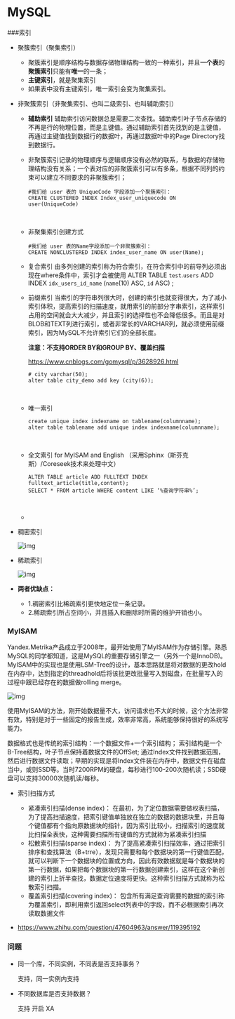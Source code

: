 # MySQL

###索引

* 聚簇索引（聚集索引）

  * 聚簇索引是顺序结构与数据存储物理结构一致的一种索引，并且**一个表**的**聚簇索引**只能有**唯一**的一条；
  * **主键索引**，就是聚集索引
  * 如果表中没有主键索引，唯一索引会变为聚集索引。

* 非聚簇索引（非聚集索引、也叫二级索引、也叫辅助索引）

  * **辅助索引**
    辅助索引访问数据总是需要二次查找。辅助索引叶子节点存储的不再是行的物理位置，而是主键值。通过辅助索引首先找到的是主键值，再通过主键值找到数据行的数据叶，再通过数据叶中的Page Directory找到数据行。

  * 非聚簇索引记录的物理顺序与逻辑顺序没有必然的联系，与数据的存储物理结构没有关系；一个表对应的非聚簇索引可以有多条，根据不同列的约束可以建立不同要求的非聚簇索引；

    ```mysql
    #我们给 user 表的 UniqueCode 字段添加一个聚簇索引：
    CREATE CLUSTERED INDEX Index_user_uniquecode ON user(UniqueCode)
    ```

    ​

  * 非聚集索引创建方式

    ```mysql
    #我们给 user 表的Name字段添加一个非聚簇索引：
    CREATE NONCLUSTERED INDEX index_user_name ON user(Name);
    ```

  * 复合索引
    由多列创建的索引称为符合索引，在符合索引中的前导列必须出现在where条件中，索引才会被使用
    ALTER TABLE `test`.`users` ADD INDEX `idx_users_id_name` (`name`(10) ASC, `id` ASC) ;

  * 前缀索引
    当索引的字符串列很大时，创建的索引也就变得很大，为了减小索引体积，提高索引的扫描速度，就用索引的前部分字串索引，这样索引占用的空间就会大大减少，并且索引的选择性也不会降低很多。而且是对BLOB和TEXT列进行索引，或者非常长的VARCHAR列，就必须使用前缀索引，因为MySQL不允许索引它们的全部长度。

    **注意：不支持ORDER BY和GROUP BY、覆盖扫描**

    https://www.cnblogs.com/gomysql/p/3628926.html

    ```mysql
    # city varchar(50);
    alter table city_demo add key (city(6));
    ```

    ​

  * 唯一索引

    ```mysql
    create unique index indexname on tablename(columnname); 
    alter table tablename add unique index indexname(columnname);
    ```

    ​

  * 全文索引 for MyISAM and English  （采用Sphinx（斯芬克斯）/Coreseek技术来处理中文）

    ```mysql
    ALTER TABLE article ADD FULLTEXT INDEX fulltext_article(title,content);
    SELECT * FROM article WHERE content LIKE ‘%查询字符串%’;
    ```

    ​

  * ​

* 稠密索引

  ![img](http://img.blog.csdn.net/20160403215822535)

* 稀疏索引

  ![img](http://img.blog.csdn.net/20160403220332943)


* **两者优缺点：**
  * 1.稠密索引比稀疏索引更快地定位一条记录。
  * 2.稀疏索引所占空间小，并且插入和删除时所需的维护开销也小。





### MyISAM



Yandex.Metrika产品成立于2008年，最开始使用了MyISAM作为存储引擎。熟悉MySQL的同学都知道，这是MySQL的重要存储引擎之一（另外一个是InnoDB)。MyISAM中的实现也是使用LSM-Tree的设计，基本思路就是将对数据的更改hold在内存中，达到指定的threadhold后将该批更改批量写入到磁盘，在批量写入的过程中跟已经存在的数据做rolling merge。

![img](https://pic4.zhimg.com/50/a955eb5091be05f0b890ac9e99c58b40_hd.jpg)

使用MyISAM的方法，刚开始数据量不大，访问请求也不大的时候，这个方法非常有效，特别是对于一些固定的报告生成，效率非常高，系统能够保持很好的系统写能力。

数据格式也是传统的索引结构：一个数据文件+一个索引结构； 索引结构是一个B-Tree结构，叶子节点保持着数据文件的OffSet; 通过Index文件找到数据范围，然后进行数据文件读取；早期的实现是将Index文件装在内存中，数据文件在磁盘当中，或则SSD等。当时7200RPM的硬盘，每秒进行100-200次随机读；SSD硬盘可以支持30000次随机读/每秒。









* 索引扫描方式
  - 紧凑索引扫描(dense index)：
    在最初，为了定位数据需要做权表扫描，为了提高扫描速度，把索引键值单独放在独立的数据的数据块里，并且每个键值都有个指向原数据块的指针，因为索引比较小，扫描索引的速度就比扫描全表快，这种需要扫描所有键值的方式就称为紧凑索引扫描
  - 松散索引扫描(sparse index)：
    为了提高紧凑索引扫描效率，通过把索引排序和查找算法（B+trre），发现只需要和每个数据块的第一行键值匹配，就可以判断下一个数据块的位置或方向，因此有效数据就是每个数据块的第一行数据，如果把每个数据块的第一行数据创建索引，这样在这个新创建的索引上折半查找，数据定位速度将更快。这种索引扫描方式就称为松散索引扫描。
  - 覆盖索引扫描(covering index)：
    包含所有满足查询需要的数据的索引称为覆盖索引，即利用索引返回select列表中的字段，而不必根据索引再次读取数据文件


* https://www.zhihu.com/question/47604963/answer/119395192

### 问题

* 同一个库，不同实例，不同表是否支持事务？

  支持，同一实例内支持

* 不同数据库是否支持数据？

  支持 开启 XA